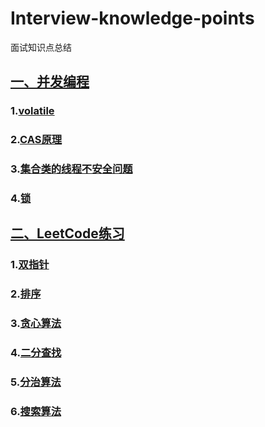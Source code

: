 # Interview-knowledge-points
面试知识点总结
## [一、并发编程](https://github.com/Hi-world-DF/Interview-knowledge-points/blob/master/Concurrent/README.md)
### 1.[volatile]()
### 2.[CAS原理]()
### 3.[集合类的线程不安全问题]()
### 4.[锁]()
## [二、LeetCode练习](https://github.com/Hi-world-DF/Interview-knowledge-points/blob/master/LeetCode/README.md#leetcode%E5%88%B7%E9%A2%98)
### 1.[双指针](https://github.com/Hi-world-DF/Interview-knowledge-points/blob/master/LeetCode/README.md#1%E5%8F%8C%E6%8C%87%E9%92%88%E9%97%AE%E9%A2%98)
### 2.[排序](https://github.com/Hi-world-DF/Interview-knowledge-points/blob/master/LeetCode/README.md#2%E6%8E%92%E5%BA%8F)
### 3.[贪心算法](https://github.com/Hi-world-DF/Interview-knowledge-points/blob/master/LeetCode/README.md#3%E8%B4%AA%E5%BF%83%E7%AE%97%E6%B3%95)
### 4.[二分查找](https://github.com/Hi-world-DF/Interview-knowledge-points/blob/master/LeetCode/README.md#4%E4%BA%8C%E5%88%86%E6%9F%A5%E6%89%BE)
### 5.[分治算法](https://github.com/Hi-world-DF/Interview-knowledge-points/blob/master/LeetCode/README.md#5%E5%88%86%E6%B2%BB%E7%AE%97%E6%B3%95)
### 6.[搜索算法]()
